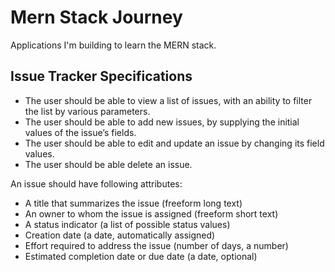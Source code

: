 # Mern Stack Journey

Applications I'm building to learn the MERN stack.

## Issue Tracker Specifications

- The user should be able to view a list of issues, with an ability to filter the list by various parameters.
- The user should be able to add new issues, by supplying the initial values of the issue’s fields.
- The user should be able to edit and update an issue by changing its field values.
- The user should be able delete an issue.

An issue should have following attributes:

- A title that summarizes the issue (freeform long text)
- An owner to whom the issue is assigned (freeform short text)
- A status indicator (a list of possible status values)
- Creation date (a date, automatically assigned)
- Effort required to address the issue (number of days, a number)
- Estimated completion date or due date (a date, optional)
